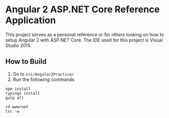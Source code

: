 # Angular 2 ASP.NET Core Reference Application

This project serves as a personal reference or for others looking on how to setup Angular 2 with ASP.NET Core.
The IDE used for this project is Visual Studio 2015.

## How to Build

1. Go to `src/Angular2Practice/`
1. Run the following commands
```
npm install
typings install
gulp all

cd wwwroot
tsc -w
```
